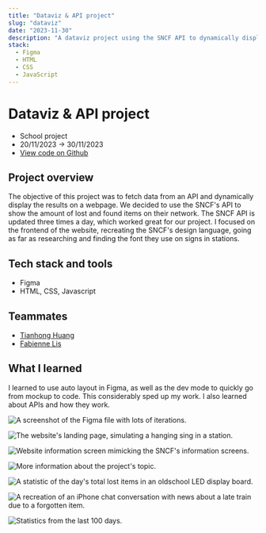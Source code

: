 ```yaml
---
title: "Dataviz & API project"
slug: "dataviz"
date: "2023-11-30"
description: "A dataviz project using the SNCF API to dynamically display lost and found item statistics. This project involved recreating the SNCF's design language to create an immersive experience."
stack:
  - Figma
  - HTML
  - CSS
  - JavaScript
---
```


# Dataviz & API project

- School project
- 20/11/2023 -> 30/11/2023
- [View code on Github](https://github.com/lemathurin/dataviz-sncf)

## Project overview

The objective of this project was to fetch data from an API and dynamically display the results on a webpage. We decided to use the SNCF's API to show the amount of lost and found items on their network. The SNCF API is updated three times a day, which worked great for our project. I focused on the frontend of the website, recreating the SNCF's design language, going as far as researching and finding the font they use on signs in stations.

## Tech stack and tools

- Figma
- HTML, CSS, Javascript

## Teammates

- [Tianhong Huang](https://github.com/Tianhong258)
- [Fabienne Lis](https://github.com/FabienneLIS)

## What I learned

I learned to use auto layout in Figma, as well as the dev mode to quickly go from mockup to code. This considerably sped up my work. I also learned about APIs and how they work.

<Image
  src="https://5q44w9bzpv.ufs.sh/f/vqzvWuhpJmwXnkCrNtdk1HQbsGuORt0evoCdByaTcwVXPY3n"
  alt="A screenshot of the Figma file with lots of iterations."
/>

<Image
  src="https://5q44w9bzpv.ufs.sh/f/vqzvWuhpJmwXliq4hthbbFRm7wShzYQZJ4WeOX8q02spPHKE"
  alt="The website's landing page, simulating a hanging sing in a station."
/>

<Image
  src="https://5q44w9bzpv.ufs.sh/f/vqzvWuhpJmwXhzj9rbZgUTZi1IXl89BAyExJo46K3DYk0pVC"
  alt="Website information screen mimicking the SNCF's information screens."
/>

<Image
  src="https://5q44w9bzpv.ufs.sh/f/vqzvWuhpJmwXZY97tkCSLlRducqbNZgY7F3QVhKp02nC4JrI"
  alt="More information about the project's topic."
/>

<Image
  src="https://5q44w9bzpv.ufs.sh/f/vqzvWuhpJmwXKnYOUjAcmO8GRLeJYsvghDBZQ7HqM4uXVxdW"
  alt="A statistic of the day's total lost items in an oldschool LED display board."
/>

<Image
  src="https://5q44w9bzpv.ufs.sh/f/vqzvWuhpJmwXBAljGW5ygZYsk4tlQf0ozc9GINETum85aJj2"
  alt="A recreation of an iPhone chat conversation with news about a late train due to a forgotten item."
/>

<Image
  src="https://5q44w9bzpv.ufs.sh/f/vqzvWuhpJmwXpoVa77wNHujlCZkQLaxr5FtMDdA6mY9bBcUG"
  alt="Statistics from the last 100 days."
/>
